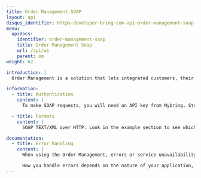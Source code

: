 ```yaml
---
title: Order Management SOAP
layout: api
disqus_identifier: https-developer-bring-com-api-order-management-soap
menu:
  apidocs:
    identifier: order-management-soap
    title: Order Management Soap
    url: /api/ws
    parent: om
weight: 62

introduction: |
  Order Management is a solution that lets integrated customers, their suppliers and Bring exchange order level information across the life cycle of customers’ orders. The Order Management SOAP can be used by customers to send a copy of their purchase and sales orders to the solution. Suppliers can use the SOAP to fetch order details, and to create packaging lists with transport details. Bring collects, structures and enriches the order information with transport and event details, and makes it available to the customer.

information:
  - title: Authentication
    content: |
      To make SOAP requests, you will need an API key from Mybring. Steps for getting a key and description of headers can be found on the general API [Getting Started / Authentication](/api/#authentication) page.

  - title: Formats
    content: |
      SOAP TEXT/XML over HTTP. Look in the example section to see which are supported.

documentation:
  - title: Error handling
    content: |
      When using the Order Management, errors or service unavailability can occur, although we do our utmost to prevent any downtime. Thus it is important to use timeouts and other error handling techniques when making requests to the service.

      How you handle errors depends on the nature of your application, but one strategy for handling such situations is by providing a failover if the shipping guide responds with an error or does not respond at all (timeout).
---
```

